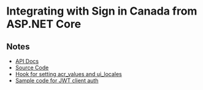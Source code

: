 # Integrating with Sign in Canada from ASP.NET Core

## Notes

* [API Docs](https://docs.microsoft.com/en-us/dotnet/api/microsoft.aspnetcore.authentication.openidconnect?view=aspnetcore-2.2)
* [Source Code](https://github.com/aspnet/AspNetCore/tree/master/src/Security/Authentication/OpenIdConnect)
* [Hook for setting acr_values and ui_locales](https://docs.microsoft.com/en-us/dotnet/api/microsoft.aspnetcore.authentication.openidconnect.openidconnectevents.onredirecttoidentityprovider?view=aspnetcore-2.2#Microsoft_AspNetCore_Authentication_OpenIdConnect_OpenIdConnectEvents_OnRedirectToIdentityProvider)
* [Sample code for JWT client auth](https://www.scottbrady91.com/OAuth/Removing-Shared-Secrets-for-OAuth-Client-Authentication)
